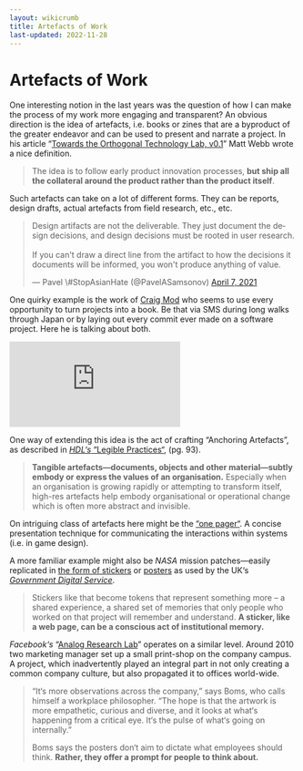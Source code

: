 ```yaml
---
layout: wikicrumb 
title: Artefacts of Work
last-updated: 2022-11-28
---
```

# Artefacts of Work

One interesting notion in the last years was the question of how I can make the process of my work more engaging and transparent? An obvious direction is the idea of artefacts, i.e. books or zines that are a byproduct of the greater endeavor and can be used to present and narrate a project. In his article “[Towards the Orthogonal Technology Lab, v0.1][1]” Matt Webb wrote a nice definition.

> The idea is to follow early product innovation processes, **but ship all the collateral around the product rather than the product itself**.

Such artefacts can take on a lot of different forms. They can be reports, design drafts, actual artefacts from field research, etc., etc.

<blockquote class="twitter-tweet" data-conversation="none" data-dnt="true"><p lang="en" dir="ltr">Design artifacts are not the deliverable. They just document the design decisions, and design decisions must be rooted in user research.<br><br>If you can&#39;t draw a direct line from the artifact to how the decisions it documents will be informed, you won&#39;t produce anything of value.</p>&mdash; Pavel \#StopAsianHate (@PavelASamsonov) <a href="https://twitter.com/PavelASamsonov/status/1379864423788122113?ref_src=twsrc%5Etfw">April 7, 2021</a></blockquote> <script async src="https://platform.twitter.com/widgets.js" charset="utf-8"></script>

One quirky example is the work of [Craig Mod][2] who seems to use every opportunity to turn projects into a book. Be that via SMS during long walks through Japan or by laying out every commit ever made on a software project. Here he is talking about both.

<div id="video-embed"> <iframe class="video-extern" width="auto" height="auto" src="https://www.youtube.com/embed/k-Oveq6mwiA" frameborder="0" allow="accelerometer; autoplay; clipboard-write; encrypted-media; gyroscope; picture-in-picture" allowfullscreen></iframe></div>

One way of extending this idea is the act of crafting “Anchoring Artefacts”, as described in [_HDL‘s_ “Legible Practices“][3], (pg. 93).

> **Tangible artefacts—documents, objects and other material—subtly embody or express the values of an organisation.** Especially when an organisation is growing rapidly or attempting to transform itself, high-res artefacts help embody organisational or operational change which is often more abstract and invisible.

On intriguing class of artefacts here might be the [“one pager“][4]. A concise presentation technique for communicating the interactions within systems (i.e. in game design).

A more familiar example might also be _NASA_ mission patches—easily replicated in [the form of stickers][5] or [posters][6] as used by the UK‘s _[Government Digital Service][7]_.

> Stickers like that become tokens that represent something more – a shared experience, a shared set of memories that only people who worked on that project will remember and understand. **A sticker, like a web page, can be a conscious act of institutional memory.**

_Facebook‘s_ “[Analog Research Lab][8]” operates on a similar level. Around 2010 two marketing manager set up a small print-shop on the company campus. A project, which inadvertently played an integral part in not only creating a common company culture, but also propagated it to offices world-wide.

> “It‘s more observations across the company,” says Boms, who calls himself a workplace philosopher. “The hope is that the artwork is more empathetic, curious and diverse, and it looks at what‘s happening from a critical eye. It‘s the pulse of what‘s going on internally.”  
> 
> Boms says the posters don‘t aim to dictate what employees should think.  **Rather, they offer a prompt for people to think about.**

[1]:	http://interconnected.org/home/2021/01/21/otl
[2]:	https://twitter.com/craigmod
[3]:	http://helsinkidesignlab.org/pages/legible-practises.html
[4]:	https://tomcritchlow.com/2019/06/28/one-page-strategy/
[5]:	https://gilest.org/2017/stickers/
[6]:	https://gilest.org/2018/posters/
[7]:	https://gds.blog.gov.uk/
[8]:	https://outofoffice.room.com/inside-facebook-analog-research-lab/